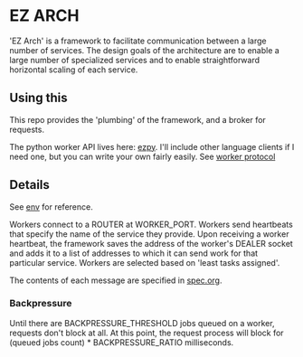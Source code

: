 # EZ ARCH
'EZ Arch' is a framework to facilitate communication between a large number of services.
The design goals of the architecture are to enable a large number of specialized services
and to enable straightforward horizontal scaling of each service.

<!-- ## Why is this useful? -->

## Using this
This repo provides the 'plumbing' of the framework, and a broker for requests.
<!-- For a demo, see [docker-compose.yaml](https://github.com/tengelisconsulting/ez_arch/blob/master/docker-compose.yaml). -->

The python worker API lives here: [ezpy](https://github.com/tengelisconsulting/ezpy).
I'll include other language clients if I need one, but you can write your own fairly easily.
See [worker protocol](https://github.com/tengelisconsulting/ez_arch/blob/master/worker_protocol.md)


## Details
See [env](https://github.com/tengelisconsulting/ez_arch/blob/master/env) for reference.

Workers connect to a ROUTER at WORKER_PORT.
Workers send heartbeats that specify the name of the service they provide.
Upon receiving a worker heartbeat, the framework saves the address of the worker's DEALER socket and adds it to a list of addresses to which it can
send work for that particular service.  Workers are selected based on 'least tasks assigned'.

The contents of each message are specified in [spec.org](https://raw.githubusercontent.com/tengelisconsulting/ez_arch/master/spec.org).

### Backpressure
Until there are BACKPRESSURE_THRESHOLD jobs queued on a worker, requests don't block at all.
At this point, the request process will block for (queued jobs count) * BACKPRESSURE_RATIO milliseconds.

